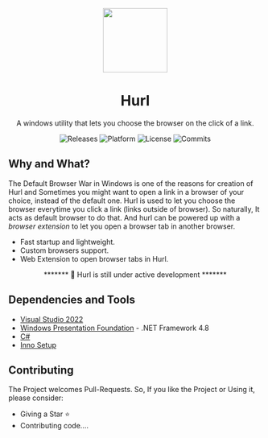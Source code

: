 <p align="center">
  <img width="128" align="center" src="App/Common/internet.ico">
</p>
<h1 align="center">
  Hurl
</h1>
<p align="center">
  A windows utility that lets you choose the browser on the click of a link.
</p>
<p align="center">
  <a style="text-decoration:none" href="https://github.com/U-C-S/Hurl/releases">
    <img src="https://img.shields.io/github/v/release/u-c-s/hurl?color=red&label=latest%20version&style=flat-square" alt="Releases" />
  </a>
  <a style="text-decoration:none">
    <img src="https://img.shields.io/badge/platform-Windows%2010%20%26%2011-blue.svg?style=flat-square" alt="Platform" />
  </a>
  <a style="text-decoration:none">
    <img src="https://img.shields.io/github/license/u-c-s/hurl?style=flat-square" alt="License" />
  </a>
  <a style="text-decoration:none" href="https://github.com/U-C-S/Hurl/commits">
    <img src="https://img.shields.io/github/last-commit/u-c-s/hurl?color=orange&style=flat-square" alt="Commits" />
  </a>
</p>

## Why and What?

The Default Browser War in Windows is one of the reasons for creation of Hurl and Sometimes you might want to open a link in a browser of your choice, instead of the default one. Hurl is used to let you choose the browser everytime you click a link (links outside of browser). So naturally, It acts as default browser to do that. And hurl can be powered up with a _browser extension_ to let you open a browser tab in another browser.

- Fast startup and lightweight.
- Custom browsers support.
- Web Extension to open browser tabs in Hurl.

<p align="center">******* 📣 Hurl is still under active development *******</p>

## Dependencies and Tools

- [Visual Studio 2022](https://visualstudio.microsoft.com/vs/preview/)
- [Windows Presentation Foundation](https://docs.microsoft.com/en-us/visualstudio/designers/getting-started-with-wpf?view=vs-2022) - .NET Framework 4.8
- [C#](https://dotnet.microsoft.com/languages/csharp)
- [Inno Setup](https://jrsoftware.org/isinfo.php)

## Contributing

The Project welcomes Pull-Requests. So, If you like the Project or Using it, please consider:

- Giving a Star ⭐
- Contributing code....